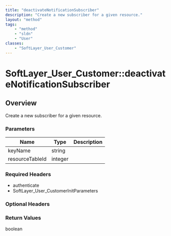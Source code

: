 ```yaml
---
title: "deactivateNotificationSubscriber"
description: "Create a new subscriber for a given resource."
layout: "method"
tags:
    - "method"
    - "sldn"
    - "User"
classes:
    - "SoftLayer_User_Customer"
---
```

# SoftLayer_User_Customer::deactivateNotificationSubscriber
## Overview 
Create a new subscriber for a given resource. 

### Parameters 
|Name | Type | Description |
| --- | --- | --- |
|keyName| string| |
|resourceTableId| integer| |


### Required Headers
* authenticate
* SoftLayer_User_CustomerInitParameters

### Optional Headers

### Return Values
boolean

